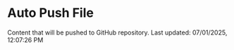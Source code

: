 # Auto Push File

Content that will be pushed to GitHub repository.
Last updated: 07/01/2025, 12:07:26 PM